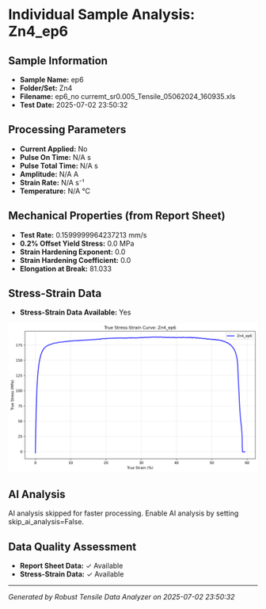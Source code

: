 # Individual Sample Analysis: Zn4_ep6

## Sample Information
- **Sample Name:** ep6
- **Folder/Set:** Zn4
- **Filename:** ep6_no curremt_sr0.005_Tensile_05062024_160935.xls
- **Test Date:** 2025-07-02 23:50:32

## Processing Parameters
- **Current Applied:** No
- **Pulse On Time:** N/A s
- **Pulse Total Time:** N/A s
- **Amplitude:** N/A A
- **Strain Rate:** N/A s⁻¹
- **Temperature:** N/A °C

## Mechanical Properties (from Report Sheet)
- **Test Rate:** 0.1599999964237213 mm/s
- **0.2% Offset Yield Stress:** 0.0 MPa
- **Strain Hardening Exponent:** 0.0
- **Strain Hardening Coefficient:** 0.0
- **Elongation at Break:** 81.033

## Stress-Strain Data
- **Stress-Strain Data Available:** Yes

![Stress-Strain Curve](../individual_plots/plot_Zn4_ep6.png)

## AI Analysis

AI analysis skipped for faster processing. Enable AI analysis by setting skip_ai_analysis=False.

## Data Quality Assessment
- **Report Sheet Data:** ✓ Available
- **Stress-Strain Data:** ✓ Available

---
*Generated by Robust Tensile Data Analyzer on 2025-07-02 23:50:32*
